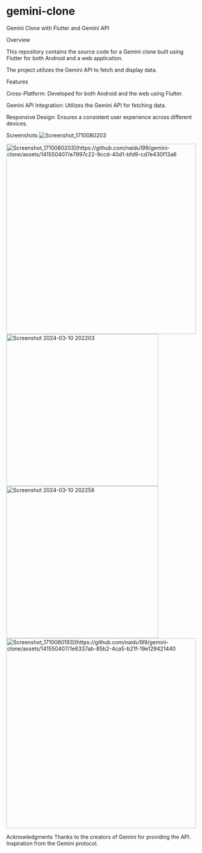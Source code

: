 # gemini-clone
Gemini Clone with Flutter and Gemini API

Overview

This repository contains the source code for a Gemini clone built using Flutter for both Android and a web application.

The project utilizes the Gemini API to fetch and display data.

Features

Cross-Platform: Developed for both Android and the web using Flutter.

Gemini API Integration: Utilizes the Gemini API for fetching data.

Responsive Design: Ensures a consistent user experience across different devices.

Screenshots
![Screenshot_1710080203](https://github.com/naidu199/gemini-clone/assets/141550407/e7997c22-9ccd-40d1-bfd9-cd7e430f13a6)

<img width="500" alt="Screenshot_1710080203](https://github.com/naidu199/gemini-clone/assets/141550407/e7997c22-9ccd-40d1-bfd9-cd7e430f13a6">
<img width="400" alt="Screenshot 2024-03-10 202203" src="https://github.com/naidu199/gemini-clone/assets/141550407/a7b1198c-1406-48f6-a752-10fa9d781c44">

<img width="400" alt="Screenshot 2024-03-10 202258" src="https://github.com/naidu199/gemini-clone/assets/141550407/3437fc3b-4f56-412e-97b7-4593f07c757e">

<img width="500" alt="Screenshot_1710080193](https://github.com/naidu199/gemini-clone/assets/141550407/1e6337ab-85b2-4ca5-b21f-19e129421440">




Acknowledgments
Thanks to the creators of Gemini for providing the API.
Inspiration from the Gemini protocol.

